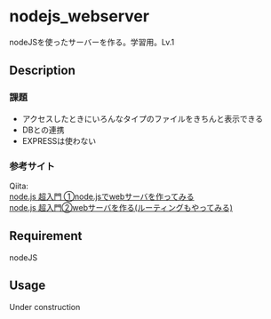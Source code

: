 # nodejs_webserver

nodeJSを使ったサーバーを作る。学習用。Lv.1

## Description
### 課題  
- アクセスしたときにいろんなタイプのファイルをきちんと表示できる
- DBとの連携
- EXPRESSは使わない

### 参考サイト
Qiita:  
[node.js 超入門 ①node.jsでwebサーバを作ってみる](https://qiita.com/ritukiii/items/7f28554369d63eb373c3)  
[node.js 超入門②webサーバを作る(ルーティングもやってみる)](https://qiita.com/ritukiii/items/8173ff98f31c2f76b39a)  

## Requirement

nodeJS

## Usage

Under construction

